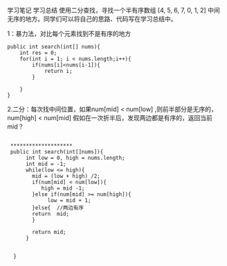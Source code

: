 学习笔记
学习总结
使用二分查找，寻找一个半有序数组 [4, 5, 6, 7, 0, 1, 2] 中间无序的地方。同学们可以将自己的思路、代码写在学习总结中。

1：暴力法，对比每个元素找到不是有序的地方
~~~~
public int search(int[] nums){
    int res = 0;
    for(int i = 1; i < nums.length;i++){
        if(nums[i]<nums[i-1]){
            return i;
        }
    
    }
}
~~~~
2.二分：每次找中间位置，如果num[mid] < num[low] ,则前半部分是无序的， num[high] < num[mid]
 假如在一次折半后，发现两边都是有序的，返回当前mid？
~~~~

 ********************
 public int search(int[]nums]){
      int low = 0, high = nums.length;
      int mid = -1;
      while(low <= high){
        mid = (low + high) /2;
        if(num[mid] < num[low]){
           high = mid -1;
        }else if(num[mid] >= num[high]){
             low = mid + 1;
        }else{  //两边有序
        return  mid;
        }
        
        return mid;
      }
      
  
  }

